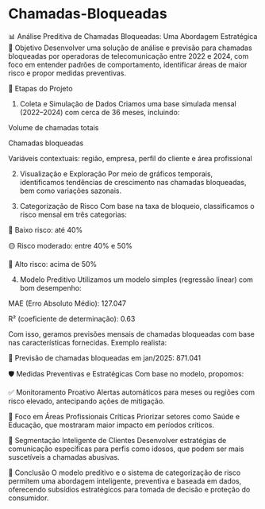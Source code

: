# Chamadas-Bloqueadas

📊 Análise Preditiva de Chamadas Bloqueadas: Uma Abordagem Estratégica
🎯 Objetivo
Desenvolver uma solução de análise e previsão para chamadas bloqueadas por operadoras de telecomunicação entre 2022 e 2024, com foco em entender padrões de comportamento, identificar áreas de maior risco e propor medidas preventivas.

🧩 Etapas do Projeto
1. Coleta e Simulação de Dados
Criamos uma base simulada mensal (2022–2024) com cerca de 36 meses, incluindo:

Volume de chamadas totais

Chamadas bloqueadas

Variáveis contextuais: região, empresa, perfil do cliente e área profissional

2. Visualização e Exploração
Por meio de gráficos temporais, identificamos tendências de crescimento nas chamadas bloqueadas, bem como variações sazonais.

3. Categorização de Risco
Com base na taxa de bloqueio, classificamos o risco mensal em três categorias:

🔵 Baixo risco: até 40%

🟡 Risco moderado: entre 40% e 50%

🔴 Alto risco: acima de 50%

4. Modelo Preditivo
Utilizamos um modelo simples (regressão linear) com bom desempenho:

MAE (Erro Absoluto Médio): 127.047

R² (coeficiente de determinação): 0.63

Com isso, geramos previsões mensais de chamadas bloqueadas com base nas características fornecidas.
Exemplo realista:

🔮 Previsão de chamadas bloqueadas em jan/2025: 871.041

🛡️ Medidas Preventivas e Estratégicas
Com base no modelo, propomos:

✅ Monitoramento Proativo
Alertas automáticos para meses ou regiões com risco elevado, antecipando ações de mitigação.

📍 Foco em Áreas Profissionais Críticas
Priorizar setores como Saúde e Educação, que mostraram maior impacto em períodos críticos.

👥 Segmentação Inteligente de Clientes
Desenvolver estratégias de comunicação específicas para perfis como idosos, que podem ser mais suscetíveis a chamadas abusivas.

📌 Conclusão
O modelo preditivo e o sistema de categorização de risco permitem uma abordagem inteligente, preventiva e baseada em dados, oferecendo subsídios estratégicos para tomada de decisão e proteção do consumidor.
